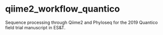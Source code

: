 # qiime2_workflow_quantico
Sequence processing through Qiime2 and Phyloseq for the 2019 Quantico field trial manuscript in ES&T.
